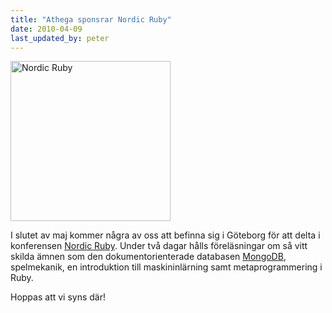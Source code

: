 ```yaml
---
title: "Athega sponsrar Nordic Ruby"
date: 2010-04-09
last_updated_by: peter
---
```

<a title="Nordic Ruby" href="http://nordicruby.org"><img class="alignright" title="Nordic Ruby" src="https://athega.se/system/uploads/2010/04/nordicruby_logo_256x256.png" alt="Nordic Ruby" width="256" height="256" /></a>

I slutet av maj kommer några av oss att befinna sig i Göteborg för att delta i konferensen <a href="http://nordicruby.org">Nordic Ruby</a>. Under två dagar hålls föreläsningar om så vitt skilda ämnen som den dokumentorienterade databasen <a href="http://www.mongodb.org">MongoDB</a>, spelmekanik, en introduktion till maskininlärning samt metaprogrammering i Ruby.

Hoppas att vi syns där!
